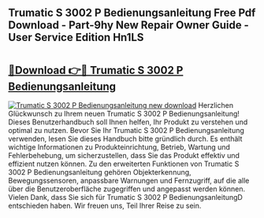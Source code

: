 ## Trumatic S 3002 P Bedienungsanleitung Free Pdf Download - Part-9hy New Repair Owner Guide - User Service Edition Hn1LS

# <h2><a href="http://df34ytz.blite.top/?on=Trumatic+S+3002+P+Bedienungsanleitung">🔗Download 👉🔴 Trumatic S 3002 P Bedienungsanleitung</a></h2>

[![Trumatic S 3002 P Bedienungsanleitung new download](https://i.imgur.com/lujVjoI.png)](http://df34ytz.blite.top/?on=Trumatic+S+3002+P+Bedienungsanleitung)
Herzlichen Glückwunsch zu Ihrem neuen Trumatic S 3002 P Bedienungsanleitung! Dieses Benutzerhandbuch soll Ihnen helfen, Ihr Produkt zu verstehen und optimal zu nutzen. Bevor Sie Ihr Trumatic S 3002 P Bedienungsanleitung verwenden, lesen Sie dieses Handbuch bitte gründlich durch. Es enthält wichtige Informationen zu Produkteinrichtung, Betrieb, Wartung und Fehlerbehebung, um sicherzustellen, dass Sie das Produkt effektiv und effizient nutzen können. Zu den erweiterten Funktionen von Trumatic S 3002 P Bedienungsanleitung gehören Objekterkennung, Bewegungssensoren, anpassbare Warnungen und Fernzugriff, auf die alle über die Benutzeroberfläche zugegriffen und angepasst werden können. Vielen Dank, dass Sie sich für Trumatic S 3002 P BedienungsanleitungD entschieden haben. Wir freuen uns, Teil Ihrer Reise zu sein.

